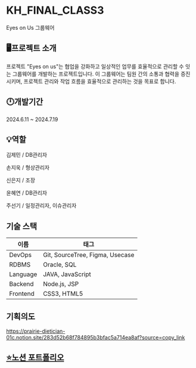# KH_FINAL_CLASS3
Eyes on Us 그룹웨어

## 🖥️프로젝트 소개
프로젝트 "Eyes on us"는 협업을 강화하고 일상적인 업무를 효율적으로 관리할 수 잇는 그룹웨어를 개발하는 프로젝트입니다.
이 그룹웨어는 팀원 간의 소통과 협력을 증진시키며, 프로젝트 관리와 작업 흐름을 효율적으로 관리하는 것을 목표로 합니다.

## 🕛개발기간
2024.6.11 ~ 2024.7.19

## 💡역할
김제민 / DB관리자


손지욱 / 형상관리자


신은지 / 조장


윤혜연 / DB관리자


주선기 / 일정관리자, 이슈관리자

## 기술 스택

| 이름       | 태그                            |
| ---------- | ------------------------------- |
| DevOps     | Git, SourceTree, Figma, Usecase |
| RDBMS      | Oracle, SQL                     |
| Language   | JAVA, JavaScript                |
| Backend    | Node.js, JSP                    |
| Frontend   | CSS3, HTML5                     |

## 기획의도
https://prairie-dietician-01c.notion.site/283d52b68f784895b3bfac5a714ea8af?source=copy_link

## [⭐노션 포트폴리오](https://prairie-dietician-01c.notion.site/Eyes-On-Us-cb1efda2a0e448288d1ce42a76ea6ec1?pvs=41)
